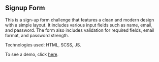 ## Signup Form

This is a sign-up form challenge that features a clean and modern design with a simple layout. It includes various input fields such as name, email, and password. The form also includes validation for required fields, email format, and password strength.

Technologies used: HTML, SCSS, JS.

To see a demo, click [here](https://giorgipasieshvili.github.io/fem-challenges/signup-form/).